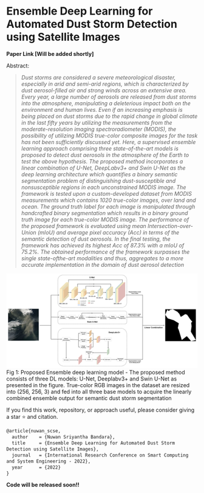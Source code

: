 # Ensemble Deep Learning for Automated Dust Storm Detection using Satellite Images


**Paper Link [Will be added shortly]**

Abstract: 

>*Dust storms are considered a severe meteorological disaster, especially in arid and semi-arid regions, which is characterized by dust aerosol-filled air and strong winds across an extensive area. Every year, a large number of aerosols are released from dust storms into the atmosphere, manipulating a deleterious impact both on the environment and human lives. Even if an increasing emphasis is being placed on dust storms due to the rapid change in global climate in the last fifty years by utilizing the measurements from the moderate-resolution imaging spectroradiometer (MODIS), the possibility of utilizing MODIS true-color composite images for the task has not been sufficiently discussed yet. Here, a supervised ensemble learning approach comprising three state-of-the-art models is proposed to detect dust aerosols in the atmosphere of the Earth to test the above hypothesis. The proposed method incorporates a linear combination of U-Net, DeepLabv3+ and Swin U-Net as the deep learning architecture which quantifies a binary semantic segmentation problem of distinguishing dust-susceptible and nonsusceptible regions in each unconstrained MODIS image. The framework is tested upon a custom-developed dataset from MODIS measurements which contains 1020 true-color images, over land and ocean. The ground truth label for each image is manipulated through handcrafted binary segmentation which results in a binary ground truth image for each true-color MODIS image. The performance of the proposed framework is evaluated using mean Intersection-over-Union (mIoU) and average pixel accuracy (Acc) in terms of the semantic detection of dust aerosols. In the final testing, the framework has achieved its highest Acc of 87.3% with a mIoU of 75.2%. The obtained performance of the framework surpasses the single state-ofthe-art modalities and thus, aggregates to a more accurate implementation in the domain of dust aerosol detection*

<img src="https://github.com/NuwanSriBandara/Ensemble-Deep-Learning-Dust-Storm-Detection/blob/main/Figures/blockDiagram.png" width="1000"> <br />
Fig 1: Proposed Ensemble deep learning model - The proposed method consists of three DL models: U-Net, Deeplabv3+ and Swin U-Net as presented in
the figure. True-color RGB images in the dataset are resized into (256, 256, 3) and fed into all three base models to acquire the linearly combined ensemble
output for semantic dust storm segmentation

If you find this work, repository, or approach useful, please consider giving a star ⭐ and citation.

```
@article{nuwan_scse,
  author    = {Nuwan Sriyantha Bandara},
  title     = {Ensemble Deep Learning for Automated Dust Storm Detection using Satellite Images},
  journal   = {International Research Conference on Smart Computing and System Engineering - 2022},
  year      = {2022}
}

```

**Code will be released soon!!**
